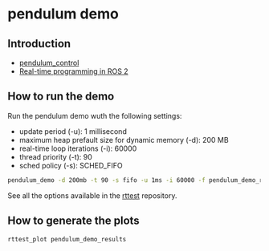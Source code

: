 # pendulum demo

## Introduction

- [pendulum_control](https://github.com/ros2/demos/tree/galactic/pendulum_control)
- [Real-time programming in ROS 2](https://docs.ros.org/en/rolling/Tutorials/Real-Time-Programming.html)

## How to run the demo

Run the pendulum demo wuth the following settings:
- update period (-u): 1 millisecond
- maximum heap prefault size for dynamic memory (-d): 200 MB
- real-time loop iterations (-i): 60000
- thread priority (-t): 90
- sched policy (-s): SCHED_FIFO

```bash
pendulum_demo -d 200mb -t 90 -s fifo -u 1ms -i 60000 -f pendulum_demo_results
```

See all the options available in the
[rttest](https://github.com/ros2/realtime_support/tree/master/rttest) repository.

## How to generate the plots

```bash
rttest_plot pendulum_demo_results
```
